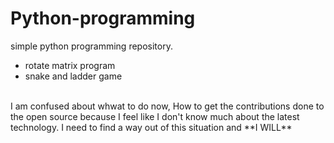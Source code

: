 # Python-programming
simple python programming repository.
<br> 
* rotate matrix program
* snake and ladder game 
<br>
I am confused about whwat to do now, How to get the contributions done to the open source because I feel like I don't know much about the latest technology. I need to find a way out of this situation and **I WILL**
